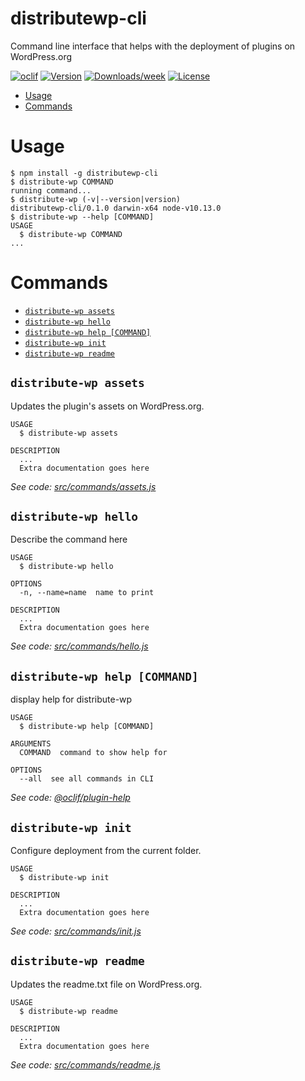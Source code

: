 distributewp-cli
================

Command line interface that helps with the deployment of plugins on WordPress.org

[![oclif](https://img.shields.io/badge/cli-oclif-brightgreen.svg)](https://oclif.io)
[![Version](https://img.shields.io/npm/v/distributewp-cli.svg)](https://npmjs.org/package/distributewp-cli)
[![Downloads/week](https://img.shields.io/npm/dw/distributewp-cli.svg)](https://npmjs.org/package/distributewp-cli)
[![License](https://img.shields.io/npm/l/distributewp-cli.svg)](https://github.com/alessandrotesoro/distributewp-cli/blob/master/package.json)

<!-- toc -->
* [Usage](#usage)
* [Commands](#commands)
<!-- tocstop -->
# Usage
<!-- usage -->
```sh-session
$ npm install -g distributewp-cli
$ distribute-wp COMMAND
running command...
$ distribute-wp (-v|--version|version)
distributewp-cli/0.1.0 darwin-x64 node-v10.13.0
$ distribute-wp --help [COMMAND]
USAGE
  $ distribute-wp COMMAND
...
```
<!-- usagestop -->
# Commands
<!-- commands -->
* [`distribute-wp assets`](#distribute-wp-assets)
* [`distribute-wp hello`](#distribute-wp-hello)
* [`distribute-wp help [COMMAND]`](#distribute-wp-help-command)
* [`distribute-wp init`](#distribute-wp-init)
* [`distribute-wp readme`](#distribute-wp-readme)

## `distribute-wp assets`

Updates the plugin's assets on WordPress.org.

```
USAGE
  $ distribute-wp assets

DESCRIPTION
  ...
  Extra documentation goes here
```

_See code: [src/commands/assets.js](https://github.com/alessandrotesoro/distributewp-cli/blob/v0.1.0/src/commands/assets.js)_

## `distribute-wp hello`

Describe the command here

```
USAGE
  $ distribute-wp hello

OPTIONS
  -n, --name=name  name to print

DESCRIPTION
  ...
  Extra documentation goes here
```

_See code: [src/commands/hello.js](https://github.com/alessandrotesoro/distributewp-cli/blob/v0.1.0/src/commands/hello.js)_

## `distribute-wp help [COMMAND]`

display help for distribute-wp

```
USAGE
  $ distribute-wp help [COMMAND]

ARGUMENTS
  COMMAND  command to show help for

OPTIONS
  --all  see all commands in CLI
```

_See code: [@oclif/plugin-help](https://github.com/oclif/plugin-help/blob/v2.1.6/src/commands/help.ts)_

## `distribute-wp init`

Configure deployment from the current folder.

```
USAGE
  $ distribute-wp init

DESCRIPTION
  ...
  Extra documentation goes here
```

_See code: [src/commands/init.js](https://github.com/alessandrotesoro/distributewp-cli/blob/v0.1.0/src/commands/init.js)_

## `distribute-wp readme`

Updates the readme.txt file on WordPress.org.

```
USAGE
  $ distribute-wp readme

DESCRIPTION
  ...
  Extra documentation goes here
```

_See code: [src/commands/readme.js](https://github.com/alessandrotesoro/distributewp-cli/blob/v0.1.0/src/commands/readme.js)_
<!-- commandsstop -->
